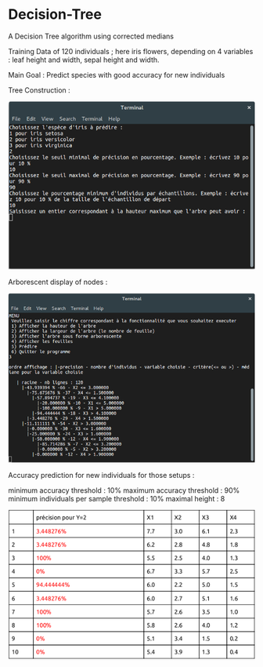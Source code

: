 # Decision-Tree
A Decision Tree algorithm using corrected medians

Training Data of 120 individuals ; here iris flowers, depending on 4 variables : leaf height and width, sepal height and width.

Main Goal : Predict species with good accuracy for new individuals

Tree Construction :

![alt text](https://raw.githubusercontent.com/Im2Slow/Decision-Tree/master/setup.png)

Arborescent display of nodes :

![alt text](https://raw.githubusercontent.com/Im2Slow/Decision-Tree/master/display.png)

Accuracy prediction for new individuals for those setups :

minimum accuracy threshold : 10%
maximum accuracy threshold : 90%
minimum individuals per sample threshold : 10%
maximal height : 8

![alt text](https://raw.githubusercontent.com/Im2Slow/Decision-Tree/master/results.png)


